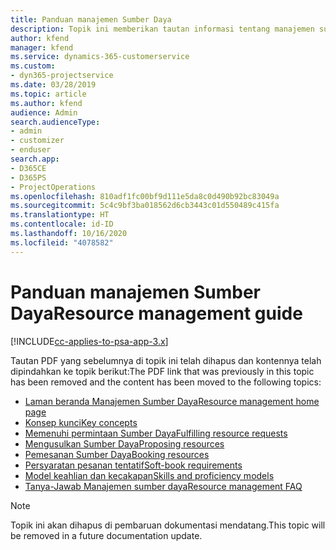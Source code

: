 ```yaml
---
title: Panduan manajemen Sumber Daya
description: Topik ini memberikan tautan informasi tentang manajemen sumber daya dalam Project Service Automation.
author: kfend
manager: kfend
ms.service: dynamics-365-customerservice
ms.custom:
- dyn365-projectservice
ms.date: 03/28/2019
ms.topic: article
ms.author: kfend
audience: Admin
search.audienceType:
- admin
- customizer
- enduser
search.app:
- D365CE
- D365PS
- ProjectOperations
ms.openlocfilehash: 810adf1fc00bf9d111e5da8c0d490b92bc83049a
ms.sourcegitcommit: 5c4c9bf3ba018562d6cb3443c01d550489c415fa
ms.translationtype: HT
ms.contentlocale: id-ID
ms.lasthandoff: 10/16/2020
ms.locfileid: "4078582"
---
```

# <a name="resource-management-guide"></a><span data-ttu-id="0673f-103">Panduan manajemen Sumber Daya</span><span class="sxs-lookup"><span data-stu-id="0673f-103">Resource management guide</span></span>

[!INCLUDE[cc-applies-to-psa-app-3.x](../../includes/cc-applies-to-psa-app-3x.md)]

<span data-ttu-id="0673f-104">Tautan PDF yang sebelumnya di topik ini telah dihapus dan kontennya telah dipindahkan ke topik berikut:</span><span class="sxs-lookup"><span data-stu-id="0673f-104">The PDF link that was previously in this topic has been removed and the content has been moved to the following topics:</span></span>

- [<span data-ttu-id="0673f-105">Laman beranda Manajemen Sumber Daya</span><span class="sxs-lookup"><span data-stu-id="0673f-105">Resource management home page</span></span>](../resource-management-home-page.md)
- [<span data-ttu-id="0673f-106">Konsep kunci</span><span class="sxs-lookup"><span data-stu-id="0673f-106">Key concepts</span></span>](../reports-key-concepts.md)
- [<span data-ttu-id="0673f-107">Memenuhi permintaan Sumber Daya</span><span class="sxs-lookup"><span data-stu-id="0673f-107">Fulfilling resource requests</span></span>](../resource-management-fulfill-requests.md)
- [<span data-ttu-id="0673f-108">Mengusulkan Sumber Daya</span><span class="sxs-lookup"><span data-stu-id="0673f-108">Proposing resources</span></span>](../resource-management-propose-resources.md)
- [<span data-ttu-id="0673f-109">Pemesanan Sumber Daya</span><span class="sxs-lookup"><span data-stu-id="0673f-109">Booking resources</span></span>](../resource-management-book-resources-scheduleboard.md)
- [<span data-ttu-id="0673f-110">Persyaratan pesanan tentatif</span><span class="sxs-lookup"><span data-stu-id="0673f-110">Soft-book requirements</span></span>](../resource-management-softbook-requirements.md)
- [<span data-ttu-id="0673f-111">Model keahlian dan kecakapan</span><span class="sxs-lookup"><span data-stu-id="0673f-111">Skills and proficiency models</span></span>](../resource-management-skills-proficiency.md)
- [<span data-ttu-id="0673f-112">Tanya-Jawab Manajemen sumber daya</span><span class="sxs-lookup"><span data-stu-id="0673f-112">Resource management FAQ</span></span>](../resource-management-faq.md)

> [!NOTE]
> <span data-ttu-id="0673f-113">Topik ini akan dihapus di pembaruan dokumentasi mendatang.</span><span class="sxs-lookup"><span data-stu-id="0673f-113">This topic will be removed in a future documentation update.</span></span> 
